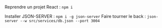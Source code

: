Reprendre un projet React : `npm i`

Installer JSON-SERVER : `npm i -g json-server`
Faire tourner le back : `json-server --w src/services/db.json --port 3004`
